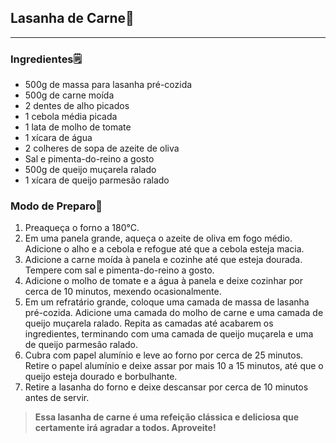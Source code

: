 ## **Lasanha de Carne**:shallow_pan_of_food:

---

### **Ingredientes**:spiral_notepad:

- 500g de massa para lasanha pré-cozida
- 500g de carne moída
- 2 dentes de alho picados
- 1 cebola média picada
- 1 lata de molho de tomate
- 1 xícara de água
- 2 colheres de sopa de azeite de oliva
- Sal e pimenta-do-reino a gosto
- 500g de queijo muçarela ralado
- 1 xícara de queijo parmesão ralado

### **Modo de Preparo**:spoon:

1. Preaqueça o forno a 180°C.
2. Em uma panela grande, aqueça o azeite de oliva em fogo médio. Adicione o alho e a cebola e refogue até que a cebola esteja macia.
3. Adicione a carne moída à panela e cozinhe até que esteja dourada. Tempere com sal e pimenta-do-reino a gosto.
4. Adicione o molho de tomate e a água à panela e deixe cozinhar por cerca de 10 minutos, mexendo ocasionalmente.
5. Em um refratário grande, coloque uma camada de massa de lasanha pré-cozida. Adicione uma camada do molho de carne e uma camada de queijo muçarela ralado. Repita as camadas até acabarem os ingredientes, terminando com uma camada de queijo muçarela e uma de queijo parmesão ralado.
6. Cubra com papel alumínio e leve ao forno por cerca de 25 minutos. Retire o papel alumínio e deixe assar por mais 10 a 15 minutos, até que o queijo esteja dourado e borbulhante.
7. Retire a lasanha do forno e deixe descansar por cerca de 10 minutos antes de servir.

> **Essa lasanha de carne é uma refeição clássica e deliciosa que certamente irá agradar a todos. Aproveite!**
